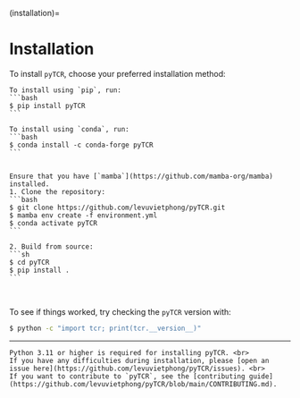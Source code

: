 (installation)=

# Installation

To install `pyTCR`, choose your preferred installation method:
````{tab} PyPI
To install using `pip`, run:
```bash
$ pip install pyTCR
```
````

````{tab} Conda Forge
To install using `conda`, run:
```bash
$ conda install -c conda-forge pyTCR
```
````

````{tab} Source code

Ensure that you have [`mamba`](https://github.com/mamba-org/mamba) installed.
1. Clone the repository:
```bash
$ git clone https://github.com/levuvietphong/pyTCR.git
$ mamba env create -f environment.yml
$ conda activate pyTCR
```

2. Build from source:
```sh
$ cd pyTCR
$ pip install .
```
````

<br>

To see if things worked, try checking the `pyTCR` version with:

```bash
$ python -c "import tcr; print(tcr.__version__)"
```

---

```{note}
Python 3.11 or higher is required for installing pyTCR. <br>
If you have any difficulties during installation, please [open an issue here](https://github.com/levuvietphong/pyTCR/issues). <br>
If you want to contribute to `pyTCR`, see the [contributing guide](https://github.com/levuvietphong/pyTCR/blob/main/CONTRIBUTING.md).
```
